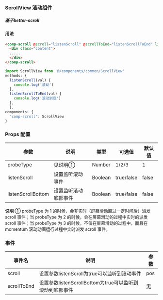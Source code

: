 ### ScrollView 滚动组件
##### 基于better-scroll

#### 用法
```html
<comp-scroll @scroll="listenScroll" @scrollToEnd="listenScrollToEnd" listenScroll listenScrollBottom>
  <div class="content">
  .....
  </div>
</comp-scroll>
```
```js
import ScrollView from '@/components/common/ScrollView'
methods: {
  listenScroll(val) {
    console.log('滚动')
  },
  listenScrollToEnd(val) {
    console.log('滚动到底')
  },
  },
components: {
  "comp-scroll": ScrollView
}
```

### Props 配置

| 参数 | 说明 | 类型 | 可选值 | 默认值 |
| - | - | - | - | - |
| probeType | 见说明① | Number | 1/2/3 | 1 |
| listenScroll | 设置监听滚动事件 | Boolean | true/false | false |
| listenScrollBottom | 设置监听滚动底部事件 | Boolean | true/false | false |

**说明**
① probeType 为 1 的时候，会非实时（屏幕滑动超过一定时间后）派发scroll 事件；当 probeType 为 2 的时候，会在屏幕滑动的过程中实时的派发 scroll 事件；当 probeType 为 3 的时候，不仅在屏幕滑动的过程中，而且在 momentum 滚动动画运行过程中实时派发 scroll 事件。

### 事件

| 事件名 | 说明 | 参数 |
| - | - | - |
| scroll | 设置参数listenScroll为true可以监听到滚动事件 | pos |
| scrollToEnd | 设置参数listenScrollBottom为true可以监听到滚动到底部事件 | 无 |




